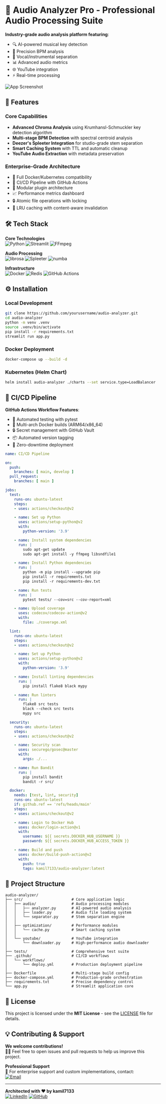 # 🎵 Audio Analyzer Pro - Professional Audio Processing Suite


**Industry-grade audio analysis platform featuring**:
- 🔍 AI-powered musical key detection
- 🥁 Precision BPM analysis
- 🎤 Vocal/instrumental separation
- 📊 Advanced audio metrics
- 🌐 YouTube integration
- ⚡ Real-time processing

![App Screenshot](screenshots/ss1.png)

## 🚀 Features

### Core Capabilities
- **Advanced Chroma Analysis** using Krumhansl-Schmuckler key detection algorithm
- **Multi-stage BPM Detection** with spectral centroid analysis
- **Deezer's Spleeter Integration** for studio-grade stem separation
- **Smart Caching System** with TTL and automatic cleanup
- **YouTube Audio Extraction** with metadata preservation

### Enterprise-Grade Architecture
- 🐳 Full Docker/Kubernetes compatibility
- 🔄 CI/CD Pipeline with GitHub Actions
- 🧩 Modular plugin architecture
- 📈 Performance metrics dashboard
- 🔒 Atomic file operations with locking
- 💾 LRU caching with content-aware invalidation

## 🛠 Tech Stack

**Core Technologies**  
![Python](https://img.shields.io/badge/Python-3.8-3776AB?logo=python)
![Streamlit](https://img.shields.io/badge/Streamlit-1.22-FF4B4B?logo=streamlit)
![FFmpeg](https://img.shields.io/badge/FFmpeg-5.0-007808?logo=ffmpeg)

**Audio Processing**  
![librosa](https://img.shields.io/badge/librosa-0.10-0B0723)
![Spleeter](https://img.shields.io/badge/Spleeter-2.3-FF6F00?logo=deezer)
![numba](https://img.shields.io/badge/Numba-0.58-00A3E0)

**Infrastructure**  
![Docker](https://img.shields.io/badge/Docker-24.0-2496ED?logo=docker)
![Redis](https://img.shields.io/badge/Redis-7.0-DC382D?logo=redis)
![GitHub Actions](https://img.shields.io/badge/GitHub_Actions-3.0-2088FF?logo=github-actions)

## ⚙️ Installation

### Local Development
```bash
git clone https://github.com/yourusername/audio-analyzer.git
cd audio-analyzer
python -m venv .venv
source .venv/bin/activate
pip install -r requirements.txt
streamlit run app.py
```

### Docker Deployment
```bash
docker-compose up --build -d
```

### Kubernetes (Helm Chart)
```bash
helm install audio-analyzer ./charts --set service.type=LoadBalancer
```

## 🧠 CI/CD Pipeline

**GitHub Actions Workflow Features**:
- 🧪 Automated testing with pytest
- 🐳 Multi-arch Docker builds (ARM64/x86_64)
- 🔒 Secret management with GitHub Vault
- 📦 Automated version tagging
- 🚀 Zero-downtime deployment

```yaml
name: CI/CD Pipeline

on:
  push:
    branches: [ main, develop ]
  pull_request:
    branches: [ main ]

jobs:
  test:
    runs-on: ubuntu-latest
    steps:
    - uses: actions/checkout@v2

    - name: Set up Python
      uses: actions/setup-python@v2
      with:
        python-version: '3.9'

    - name: Install system dependencies
      run: |
        sudo apt-get update
        sudo apt-get install -y ffmpeg libsndfile1

    - name: Install Python dependencies
      run: |
        python -m pip install --upgrade pip
        pip install -r requirements.txt
        pip install -r requirements-dev.txt

    - name: Run tests
      run: |
        pytest tests/ --cov=src --cov-report=xml

    - name: Upload coverage
      uses: codecov/codecov-action@v2
      with:
        file: ./coverage.xml

  lint:
    runs-on: ubuntu-latest
    steps:
    - uses: actions/checkout@v2

    - name: Set up Python
      uses: actions/setup-python@v2
      with:
        python-version: '3.9'

    - name: Install linting dependencies
      run: |
        pip install flake8 black mypy

    - name: Run linters
      run: |
        flake8 src tests
        black --check src tests
        mypy src

  security:
    runs-on: ubuntu-latest
    steps:
    - uses: actions/checkout@v2

    - name: Security scan
      uses: securego/gosec@master
      with:
        args: ./...

    - name: Run Bandit
      run: |
        pip install bandit
        bandit -r src/

  docker:
    needs: [test, lint, security]
    runs-on: ubuntu-latest
    if: github.ref == 'refs/heads/main'
    steps:
    - uses: actions/checkout@v2

    - name: Login to Docker Hub
      uses: docker/login-action@v1
      with:
        username: ${{ secrets.DOCKER_HUB_USERNAME }}
        password: ${{ secrets.DOCKER_HUB_ACCESS_TOKEN }}

    - name: Build and push
      uses: docker/build-push-action@v2
      with:
        push: true
        tags: kamil7133/audio-analyzer:latest
```

## 📂 Project Structure

```
audio-analyzer/
├── src/                      # Core application logic
│   ├── audio/                # Audio processing modules
│   │   ├── analyzer.py       # AI-powered audio analysis
│   │   ├── loader.py         # Audio file loading system
│   │   └── separator.py      # Stem separation engine
│   │
│   ├── optimization/         # Performance modules
│   │   └── cache.py          # Smart caching system
│   │
│   └── youtube/              # YouTube integration
│       └── downloader.py     # High-performance audio downloader
│
├── tests/                    # Comprehensive test suite
├── .github/                  # CI/CD workflows
│   └── workflows/
│       └── deploy.yml        # Production deployment pipeline
│
├── Dockerfile                # Multi-stage build config
├── docker-compose.yml        # Production-grade orchestration
├── requirements.txt          # Precise dependency control
└── app.py                    # Streamlit application core
```

## 📜 License

This project is licensed under the **MIT License** - see the [LICENSE](LICENSE) file for details.

## 💡 Contributing & Support


**We welcome contributions!**  
👨‍💻 Feel free to open issues and pull requests to help us improve this project.


**Professional Support**  
📧 For enterprise support and custom implementations, contact:  
[![Email](https://img.shields.io/badge/Email-piwowarczykkamil23@gmail.com-important)](mailto:piwowarczykkamil23@gmail.com)

---

**Architected with ❤️ by kamil7133**  
[![LinkedIn](https://img.shields.io/badge/LinkedIn-Connect-blue?logo=linkedin)](https://www.linkedin.com/in/kamil-piwowarczyk-6ba839322/)
[![GitHub](https://img.shields.io/badge/GitHub-Follow-181717?logo=github)](https://github.com/kamil7133)
